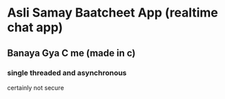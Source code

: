 # Asli Samay Baatcheet App (realtime chat app) 
## Banaya Gya C me (made in c)
### single threaded and asynchronous
certainly not secure
